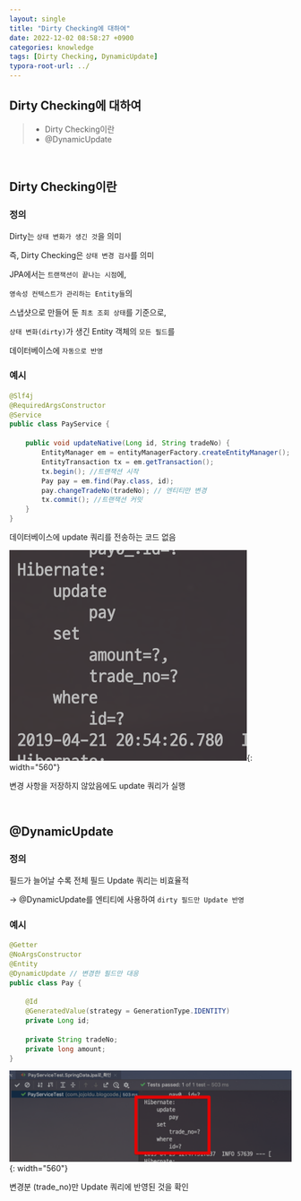 ```yaml
---
layout: single
title: "Dirty Checking에 대하여"
date: 2022-12-02 08:58:27 +0900
categories: knowledge
tags: [Dirty Checking, DynamicUpdate]
typora-root-url: ../
---
```



## Dirty Checking에 대하여
> - Dirty Checking이란
> - @DynamicUpdate

<br>

## Dirty Checking이란

### 정의

Dirty는 `상태 변화가 생긴 것`을 의미

즉, Dirty Checking은 `상태 변경 검사`를 의미

JPA에서는 `트랜잭션이 끝나는 시점`에,

`영속성 컨텍스트가 관리하는 Entity들`의

스냅샷으로 만들어 둔 `최초 조회 상태`를 기준으로,

`상태 변화(dirty)`가 생긴 Entity 객체의 `모든 필드`를

데이터베이스에 `자동으로 반영`

### 예시

```java
@Slf4j
@RequiredArgsConstructor
@Service
public class PayService {

    public void updateNative(Long id, String tradeNo) {
        EntityManager em = entityManagerFactory.createEntityManager();
        EntityTransaction tx = em.getTransaction();
        tx.begin(); //트랜잭션 시작
        Pay pay = em.find(Pay.class, id);
        pay.changeTradeNo(tradeNo); // 엔티티만 변경
        tx.commit(); //트랜잭션 커밋
    }
}
```
데이터베이스에 update 쿼리를 전송하는 코드 없음

![dirty-checking](/images/2022-12-02-dirty-checking/dirty-checking.png){: width="560"}

변경 사항을 저장하지 않았음에도 update 쿼리가 실행

<br>

## @DynamicUpdate

### 정의

필드가 늘어날 수록 전체 필드 Update 쿼리는 비효율적

→ @DynamicUpdate를 엔티티에 사용하여 `dirty 필드만 Update 반영`

### 예시

```java
@Getter
@NoArgsConstructor
@Entity
@DynamicUpdate // 변경한 필드만 대응
public class Pay {

    @Id
    @GeneratedValue(strategy = GenerationType.IDENTITY)
    private Long id;

    private String tradeNo;
    private long amount;
}
```

![dynamic-update](/images/2022-12-02-dirty-checking/dynamic-update.png){: width="560"}

변경분 (trade_no)만 Update 쿼리에 반영된 것을 확인

<br>